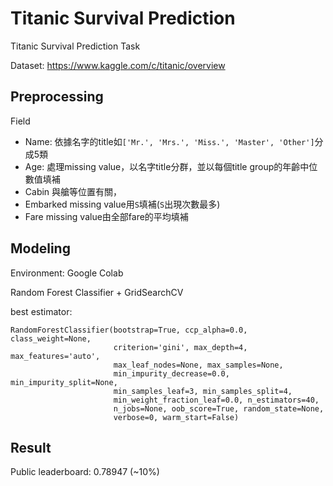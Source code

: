 # Titanic Survival Prediction
 Titanic Survival Prediction Task
 
 Dataset: https://www.kaggle.com/c/titanic/overview
 
## Preprocessing
Field
* Name: 
依據名字的title如```['Mr.', 'Mrs.', 'Miss.', 'Master', 'Other']```分成5類
* Age:
處理missing value，以名字title分群，並以每個title group的年齡中位數值填補
* Cabin
與艙等位置有關，
* Embarked
missing value用```S```填補(```S```出現次數最多)
* Fare
missing value由全部fare的平均填補

## Modeling
Environment: Google Colab

Random Forest Classifier + GridSearchCV

best estimator:
```
RandomForestClassifier(bootstrap=True, ccp_alpha=0.0, class_weight=None,
                       criterion='gini', max_depth=4, max_features='auto',
                       max_leaf_nodes=None, max_samples=None,
                       min_impurity_decrease=0.0, min_impurity_split=None,
                       min_samples_leaf=3, min_samples_split=4,
                       min_weight_fraction_leaf=0.0, n_estimators=40,
                       n_jobs=None, oob_score=True, random_state=None,
                       verbose=0, warm_start=False)

```

## Result
Public leaderboard: 0.78947 (~10%)
